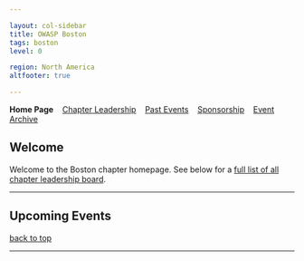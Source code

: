```yaml
---

layout: col-sidebar
title: OWASP Boston
tags: boston
level: 0

region: North America
altfooter: true

---
```

<strong>Home Page</strong>
&nbsp;&nbsp;&nbsp;[Chapter Leadership](leaders.md)
&nbsp;&nbsp;&nbsp;[Past Events](pastevents.md)
&nbsp;&nbsp;&nbsp;[Sponsorship](sponsorship.md)
&nbsp;&nbsp;&nbsp;[Event Archive](pasteventsarchive.md)

Welcome
-------
Welcome to the Boston chapter homepage. See below for a [full list of all chapter leadership board](leaders.md).

<hr/>

Upcoming Events
---------------

[back to top](#welcome)
<hr>
